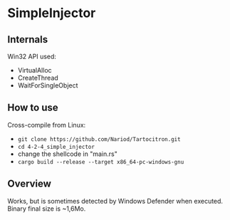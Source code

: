 # SimpleInjector

## Internals
Win32 API used:
* VirtualAlloc 
* CreateThread
* WaitForSingleObject


## How to use
Cross-compile from Linux: 
- `git clone https://github.com/Nariod/Tartocitron.git`
- `cd 4-2-4_simple_injector`
- change the shellcode in "main.rs"
- `cargo build --release --target x86_64-pc-windows-gnu`


## Overview
Works, but is sometimes detected by Windows Defender when executed. Binary final size is ~1,6Mo.